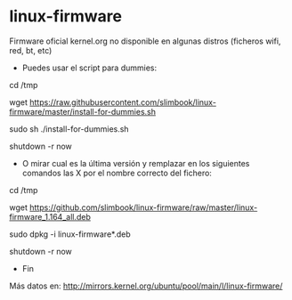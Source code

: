 # linux-firmware
Firmware oficial kernel.org no disponible en algunas distros (ficheros wifi, red, bt, etc)


- Puedes usar el script para dummies:

cd /tmp

wget https://raw.githubusercontent.com/slimbook/linux-firmware/master/install-for-dummies.sh

sudo sh ./install-for-dummies.sh

shutdown -r now

- O mirar cual es la última versión y remplazar en los siguientes comandos las X por el nombre correcto del fichero:

cd /tmp

wget https://github.com/slimbook/linux-firmware/raw/master/linux-firmware_1.164_all.deb

sudo dpkg -i linux-firmware*.deb

shutdown -r now

- Fin 


Más datos en: http://mirrors.kernel.org/ubuntu/pool/main/l/linux-firmware/
